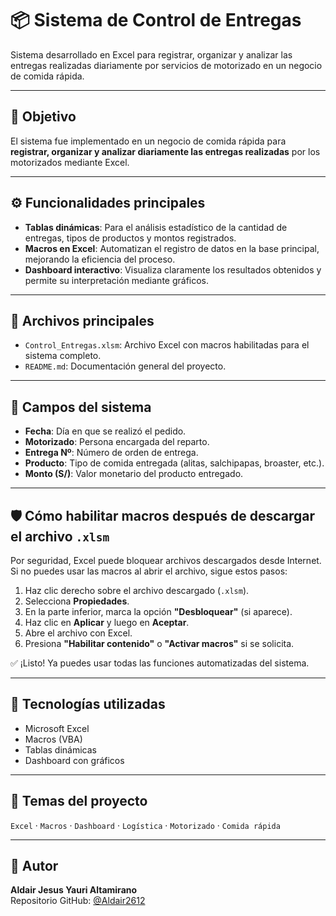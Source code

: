 # 📦 Sistema de Control de Entregas

Sistema desarrollado en Excel para registrar, organizar y analizar las entregas realizadas diariamente por servicios de motorizado en un negocio de comida rápida.

---

## 📌 Objetivo
El sistema fue implementado en un negocio de comida rápida para **registrar, organizar y analizar diariamente las entregas realizadas** por los motorizados mediante Excel.

---

## ⚙️ Funcionalidades principales

- **Tablas dinámicas**: Para el análisis estadístico de la cantidad de entregas, tipos de productos y montos registrados.
- **Macros en Excel**: Automatizan el registro de datos en la base principal, mejorando la eficiencia del proceso.
- **Dashboard interactivo**: Visualiza claramente los resultados obtenidos y permite su interpretación mediante gráficos.

---

## 📁 Archivos principales

- `Control_Entregas.xlsm`: Archivo Excel con macros habilitadas para el sistema completo.
- `README.md`: Documentación general del proyecto.

---

## 📅 Campos del sistema

- **Fecha**: Día en que se realizó el pedido.
- **Motorizado**: Persona encargada del reparto.
- **Entrega Nº**: Número de orden de entrega.
- **Producto**: Tipo de comida entregada (alitas, salchipapas, broaster, etc.).
- **Monto (S/)**: Valor monetario del producto entregado.

---

## 🛡️ Cómo habilitar macros después de descargar el archivo `.xlsm`

Por seguridad, Excel puede bloquear archivos descargados desde Internet. Si no puedes usar las macros al abrir el archivo, sigue estos pasos:

1. Haz clic derecho sobre el archivo descargado (`.xlsm`).
2. Selecciona **Propiedades**.
3. En la parte inferior, marca la opción **"Desbloquear"** (si aparece).
4. Haz clic en **Aplicar** y luego en **Aceptar**.
5. Abre el archivo con Excel.
6. Presiona **"Habilitar contenido"** o **"Activar macros"** si se solicita.

✅ ¡Listo! Ya puedes usar todas las funciones automatizadas del sistema.

---

## 🧩 Tecnologías utilizadas

- Microsoft Excel
- Macros (VBA)
- Tablas dinámicas
- Dashboard con gráficos

---

## 🔖 Temas del proyecto

`Excel` · `Macros` · `Dashboard` · `Logística` · `Motorizado` · `Comida rápida`

---

## 👤 Autor

**Aldair Jesus Yauri Altamirano**  
Repositorio GitHub: [@Aldair2612](https://github.com/Aldair2612)

